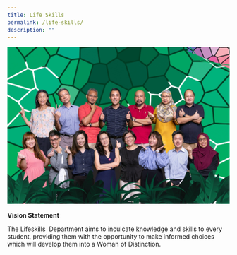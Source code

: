 ```yaml
---
title: Life Skills
permalink: /life-skills/
description: ""
---
```


![](/images/LIFE%20SKILLS-1.jpg)

**Vision Statement**

The Lifeskills  Department aims to inculcate knowledge and skills to every student, providing them with the opportunity to make informed choices which will develop them into a Woman of Distinction.